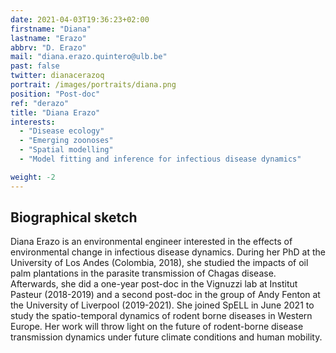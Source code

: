 ```yaml
---
date: 2021-04-03T19:36:23+02:00
firstname: "Diana"
lastname: "Erazo"
abbrv: "D. Erazo"
mail: "diana.erazo.quintero@ulb.be"
past: false
twitter: dianacerazoq
portrait: /images/portraits/diana.png
position: "Post-doc"
ref: "derazo"
title: "Diana Erazo"
interests:
  - "Disease ecology"
  - "Emerging zoonoses"
  - "Spatial modelling"
  - "Model fitting and inference for infectious disease dynamics"

weight: -2
---
```


## Biographical sketch

Diana Erazo is an environmental engineer interested in the effects of environmental change in infectious disease dynamics. During her PhD at the University of Los Andes (Colombia, 2018), she studied the impacts of oil palm plantations in the parasite transmission of Chagas disease. Afterwards, she did a one-year post-doc in the Vignuzzi lab at Institut Pasteur (2018-2019) and a second post-doc in the group of Andy Fenton at the University of Liverpool (2019-2021). She joined SpELL in June 2021 to study the spatio-temporal dynamics of rodent borne diseases in Western Europe. Her work will throw light on the future of rodent-borne disease transmission dynamics under future climate conditions and human mobility.

